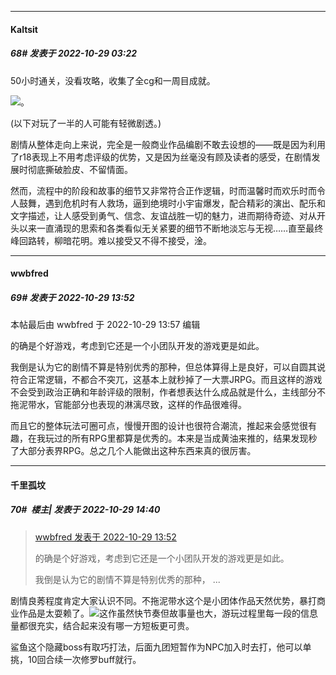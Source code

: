 

*****

####  Kaltsit  
##### 68#       发表于 2022-10-29 03:22

50小时通关，没看攻略，收集了全cg和一周目成就。

<img src="https://static.saraba1st.com/image/smiley/face2017/091.png" referrerpolicy="no-referrer">。

(以下对玩了一半的人可能有轻微剧透。)

剧情从整体走向上来说，完全是一般商业作品编剧不敢去设想的——既是因为利用了r18表现上不用考虑评级的优势，又是因为丝毫没有顾及读者的感受，在剧情发展时彻底撕破脸皮、不留情面。

然而，流程中的阶段和故事的细节又非常符合正作逻辑，时而温馨时而欢乐时而令人鼓舞，遇到危机时有人救场，逼到绝境时小宇宙爆发，配合精彩的演出、配乐和文字描述，让人感受到勇气、信念、友谊战胜一切的魅力，进而期待奇迹、对从开头以来一直涌现的思索和各类看似无关紧要的细节不断地淡忘与无视……直至最终峰回路转，柳暗花明。难以接受又不得不接受，淦。



*****

####  wwbfred  
##### 69#       发表于 2022-10-29 13:52

 本帖最后由 wwbfred 于 2022-10-29 13:57 编辑 

的确是个好游戏，考虑到它还是一个小团队开发的游戏更是如此。

我倒是认为它的剧情不算是特别优秀的那种，但总体算得上是良好，可以自圆其说符合正常逻辑，不都合不突兀，这基本上就秒掉了一大票JRPG。而且这样的游戏不会受到政治正确和年龄评级的限制，作者想表达什么成品就是什么，主线部分不拖泥带水，官能部分也表现的淋漓尽致，这样的作品很难得。

而且它的整体玩法可圈可点，慢慢开图的设计也很符合潮流，推起来会感觉很有趣，在我玩过的所有RPG里都算是优秀的。本来是当成黄油来推的，结果发现秒了大部分表界RPG。总之几个人能做出这种东西来真的很厉害。



*****

####  千里孤坟  
##### 70#         楼主| 发表于 2022-10-29 14:40

<blockquote><a href="httphttps://bbs.saraba1st.com/2b/forum.php?mod=redirect&amp;goto=findpost&amp;pid=58162172&amp;ptid=2100943" target="_blank">wwbfred 发表于 2022-10-29 13:52</a>

的确是个好游戏，考虑到它还是一个小团队开发的游戏更是如此。

我倒是认为它的剧情不算是特别优秀的那种， ...</blockquote>
剧情良莠程度肯定大家认识不同。不拖泥带水这个是小团体作品天然优势，暴打商业作品是太耍赖了。<img src="https://static.saraba1st.com/image/smiley/carton2017/096.gif" referrerpolicy="no-referrer">这作虽然快节奏但故事量也大，游玩过程里每一段的信息量都很充实，结合起来没有哪一方短板更可贵。

鲨鱼这个隐藏boss有取巧打法，后面九团短暂作为NPC加入时去打，他可以单挑，10回合续一次修罗buff就行。

